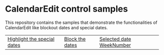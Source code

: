 # CalendarEdit control samples

This repository contains the samples that demonstrate the functionalities of CalendarEdit like blockout dates and special dates.

<table>
 <tr>
  <td><a href="Samples/SpecialDays">Highlight the special dates</a></td> 
  <td><a href="Samples/Blackoutdates">Block the dates</a></td>
  <td><a href="Samples/WeekNumber">Selected date WeekNumber</a></td>
 </tr>
</table>
